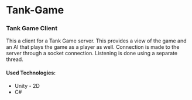 # Tank-Game
<h3>Tank Game Client</h3>

This a client for a Tank Game server. This provides a view of the game and an AI that plays the game as a player as well. Connection is made to the server through a socket connection. Listening is done using a separate thread.

<h4>Used Technologies:</h4>
<ul>
<li>Unity - 2D</li>
<li>C#</li>
</ul>
